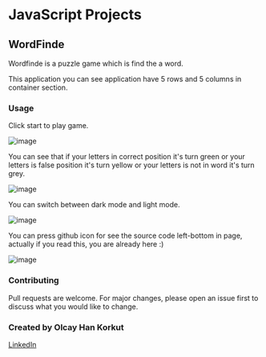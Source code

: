 # JavaScript Projects


## WordFinde

Wordfinde is a puzzle game which is find the a word.

This application you can see application have 5 rows and 5 columns in container section.

### Usage

Click start to play game.

![image](https://user-images.githubusercontent.com/71206063/187088951-cd3016af-ce6c-4e4a-acf0-11d052dbfcbe.png)

You can see that if your letters in correct position it's turn green or your letters is false position it's turn yellow or your letters is not in word it's turn grey.

![image](https://user-images.githubusercontent.com/71206063/187089031-7eea21e6-fe96-4e48-ae7f-03c22de2c030.png)


You can switch between dark mode and light mode.

![image](https://user-images.githubusercontent.com/71206063/187089137-2be97bba-2e19-42c8-a120-b8666dcbb009.png)

You can press github icon for see the source code left-bottom in page, actually if you read this, you are already here :)

![image](https://user-images.githubusercontent.com/71206063/187089248-df193f50-cb92-4502-9c64-3479af6edf38.png)



### Contributing
Pull requests are welcome. For major changes, please open an issue first to discuss what you would like to change.

### Created by Olcay Han Korkut

[LinkedIn](https://www.linkedin.com/in/olcayhan/)
